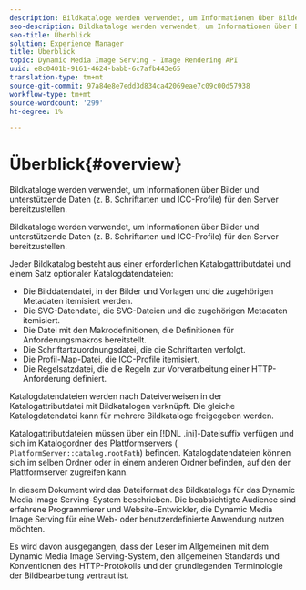 ```yaml
---
description: Bildkataloge werden verwendet, um Informationen über Bilder und unterstützende Daten (z. B. Schriftarten und ICC-Profile) für den Server bereitzustellen.
seo-description: Bildkataloge werden verwendet, um Informationen über Bilder und unterstützende Daten (z. B. Schriftarten und ICC-Profile) für den Server bereitzustellen.
seo-title: Überblick
solution: Experience Manager
title: Überblick
topic: Dynamic Media Image Serving - Image Rendering API
uuid: e8c0401b-9161-4624-babb-6c7afb443e65
translation-type: tm+mt
source-git-commit: 97a84e8e7edd3d834ca42069eae7c09c00d57938
workflow-type: tm+mt
source-wordcount: '299'
ht-degree: 1%

---
```



# Überblick{#overview}

Bildkataloge werden verwendet, um Informationen über Bilder und unterstützende Daten (z. B. Schriftarten und ICC-Profile) für den Server bereitzustellen.

Bildkataloge werden verwendet, um Informationen über Bilder und unterstützende Daten (z. B. Schriftarten und ICC-Profile) für den Server bereitzustellen.

Jeder Bildkatalog besteht aus einer erforderlichen Katalogattributdatei und einem Satz optionaler Katalogdatendateien:

* Die Bilddatendatei, in der Bilder und Vorlagen und die zugehörigen Metadaten itemisiert werden.
* Die SVG-Datendatei, die SVG-Dateien und die zugehörigen Metadaten itemisiert.
* Die Datei mit den Makrodefinitionen, die Definitionen für Anforderungsmakros bereitstellt.
* Die Schriftartzuordnungsdatei, die die Schriftarten verfolgt.
* Die Profil-Map-Datei, die ICC-Profile itemisiert.
* Die Regelsatzdatei, die die Regeln zur Vorverarbeitung einer HTTP-Anforderung definiert.

Katalogdatendateien werden nach Dateiverweisen in der Katalogattributdatei mit Bildkatalogen verknüpft. Die gleiche Katalogdatendatei kann für mehrere Bildkataloge freigegeben werden.

Katalogattributdateien müssen über ein [!DNL .ini]-Dateisuffix verfügen und sich im Katalogordner des Plattformservers ( `PlatformServer::catalog.rootPath`) befinden. Katalogdatendateien können sich im selben Ordner oder in einem anderen Ordner befinden, auf den der Plattformserver zugreifen kann.

In diesem Dokument wird das Dateiformat des Bildkatalogs für das Dynamic Media Image Serving-System beschrieben. Die beabsichtigte Audience sind erfahrene Programmierer und Website-Entwickler, die Dynamic Media Image Serving für eine Web- oder benutzerdefinierte Anwendung nutzen möchten.

Es wird davon ausgegangen, dass der Leser im Allgemeinen mit dem Dynamic Media Image Serving-System, den allgemeinen Standards und Konventionen des HTTP-Protokolls und der grundlegenden Terminologie der Bildbearbeitung vertraut ist.
